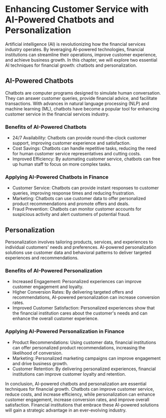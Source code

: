 Enhancing Customer Service with AI-Powered Chatbots and Personalization
======================================================================================================================

Artificial intelligence (AI) is revolutionizing how the financial services industry operates. By leveraging AI-powered technologies, financial institutions can streamline their operations, improve customer experience, and achieve business growth. In this chapter, we will explore two essential AI techniques for financial growth: chatbots and personalization.

AI-Powered Chatbots
-------------------

Chatbots are computer programs designed to simulate human conversation. They can answer customer queries, provide financial advice, and facilitate transactions. With advances in natural language processing (NLP) and machine learning (ML), chatbots have become a popular tool for enhancing customer service in the financial services industry.

### Benefits of AI-Powered Chatbots

* 24/7 Availability: Chatbots can provide round-the-clock customer support, improving customer experience and satisfaction.
* Cost Savings: Chatbots can handle repetitive tasks, reducing the need for human customer service representatives and cutting costs.
* Improved Efficiency: By automating customer service, chatbots can free up human staff to focus on more complex tasks.

### Applying AI-Powered Chatbots in Finance

* Customer Service: Chatbots can provide instant responses to customer queries, improving response times and reducing frustration.
* Marketing: Chatbots can use customer data to offer personalized product recommendations and promote offers and deals.
* Fraud Prevention: Chatbots can monitor customer accounts for suspicious activity and alert customers of potential fraud.

Personalization
---------------

Personalization involves tailoring products, services, and experiences to individual customers' needs and preferences. AI-powered personalization solutions use customer data and behavioral patterns to deliver targeted experiences and recommendations.

### Benefits of AI-Powered Personalization

* Increased Engagement: Personalized experiences can improve customer engagement and loyalty.
* Higher Conversion Rates: By delivering targeted offers and recommendations, AI-powered personalization can increase conversion rates.
* Improved Customer Satisfaction: Personalized experiences show that the financial institution cares about the customer's needs and can enhance the overall customer experience.

### Applying AI-Powered Personalization in Finance

* Product Recommendations: Using customer data, financial institutions can offer personalized product recommendations, increasing the likelihood of conversion.
* Marketing: Personalized marketing campaigns can improve engagement and drive business growth.
* Customer Retention: By delivering personalized experiences, financial institutions can improve customer loyalty and retention.

In conclusion, AI-powered chatbots and personalization are essential techniques for financial growth. Chatbots can improve customer service, reduce costs, and increase efficiency, while personalization can enhance customer engagement, increase conversion rates, and improve overall satisfaction. Financial institutions that embrace these AI-powered solutions will gain a strategic advantage in an ever-evolving industry.
